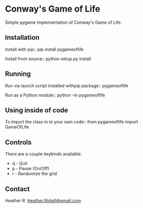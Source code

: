 Conway's Game of Life
=====================

Simple pygame implementation of Conway's Game of Life.


Installation
------------

Install with pip::
pip install pygameoflife

Install from source::
python setup.py install

Running
-------

Run via launch script installed withpip package::
pygameoflife

Run as a Python module::
python -m pygameoflife

Using inside of code
--------------------

To import the class in to your own code::
from pygameoflife import GameOfLife

Controls
--------

There are a couple keybinds available:
- q - Quit
- p - Pause (On/Off)
- r - Randomize the grid

Contact
-------

Heather R. <Heather.Ridgill@gmail.com>

